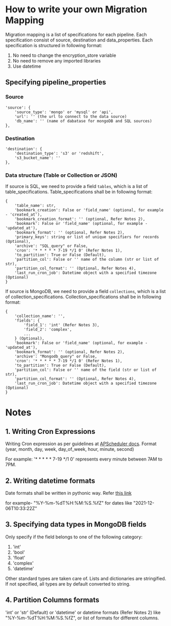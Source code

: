 # How to write your own Migration Mapping

Migration mapping is a list of specifications for each pipeline. Each specification consist of source, destination and data_properties. Each specification is structured in following format:

1. No need to change the encryption_store variable
2. No need to remove any imported libraries
3. Use datetime

## Specifying pipeline_properties

### Source
```
'source': {
    'source_type': 'mongo' or 'mysql' or 'api',
    'url': '' (the url to connect to the data source)
    'db_name': '' (name of dabatase for mongoDB and SQL sources)
},
```

### Destination
```
'destination': {
    'destination_type': 's3' or 'redshift',
    's3_bucket_name': ''
},
```

### Data structure (Table or Collection or JSON)
If source is SQL, we need to provide a field ```tables```, which is a list of table_specifications. Table_specifications shall be in following format:
```
{
    'table_name': str,
    'bookmark_creation': False or 'field_name' (optional, for example - 'created_at'),
    'bookmark_creation_format': '' (optional, Refer Notes 2),
    'bookmark': False or 'field_name' (optional, for example - 'updated_at'),
    'bookmark_format': '' (optional, Refer Notes 2),
    'primary_keys': string or list of unique specifiers for records (Optional),
    'archive': "SQL_query" or False,
    'cron': '* * * * * 7-19 */1 0' (Refer Notes 1),
    'to_partition': True or False (Default),
    'partition_col': False or '' name of the column (str or list of str),
    'partition_col_format': '' (Optional, Refer Notes 4),
    'last_run_cron_job': Datetime object with a specified timezone (Optional)
}
```

If source is MongoDB, we need to provide a field ```collections```, which is a list of collection_specifications. Collection_specifications shall be in following format:
```
{
    'collection_name': '',
    'fields': {
        'field_1': 'int' (Refer Notes 3),
        'field_2': 'complex', 
        ...
    } (Optional),
    'bookmark': False or 'field_name' (optional, for example - 'updated_at'),
    'bookmark_format': '' (optional, Refer Notes 2),
    'archive': "Mongodb_query" or False,
    'cron': '* * * * * 7-19 */1 0' (Refer Notes 1),
    'to_partition': True or False (Default),
    'partition_col': False or '' name of the field (str or list of str),
    'partition_col_format': '' (Optional, Refer Notes 4),
    'last_run_cron_job': Datetime object with a specified timezone (Optional)
}
```

# Notes

## 1. Writing Cron Expressions
Writing Cron expression as per guidelines at [APScheduler docs](https://apscheduler.readthedocs.io/en/v2.1.0/cronschedule.html). Format (year, month, day, week, day_of_week, hour, minute, second)

For example: '* * * * * 7-19 */1 0' represents every minute between 7AM to 7PM.

## 2. Writing datetime formats
Date formats shall be written in pythonic way. Refer [this link](https://www.tutorialspoint.com/python/time_strptime.htm)

for example- "%Y-%m-%dT%H:%M:%S.%fZ" for dates like "2021-12-06T10:33:22Z"

## 3. Specifying data types in MongoDB fields
Only specify if the field belongs to one of the following category:
1. 'int'
2. 'bool'
3. 'float'
4. 'complex'
5. 'datetime'

Other standard types are taken care of. Lists and dictionaries are stringified. If not specified, all types are by default converted to string.

## 4. Partition Columns formats

'int' or 'str' (Default) or 'datetime' or datetime formats (Refer Notes 2) like "%Y-%m-%dT%H:%M:%S.%fZ", or list of formats for different columns.